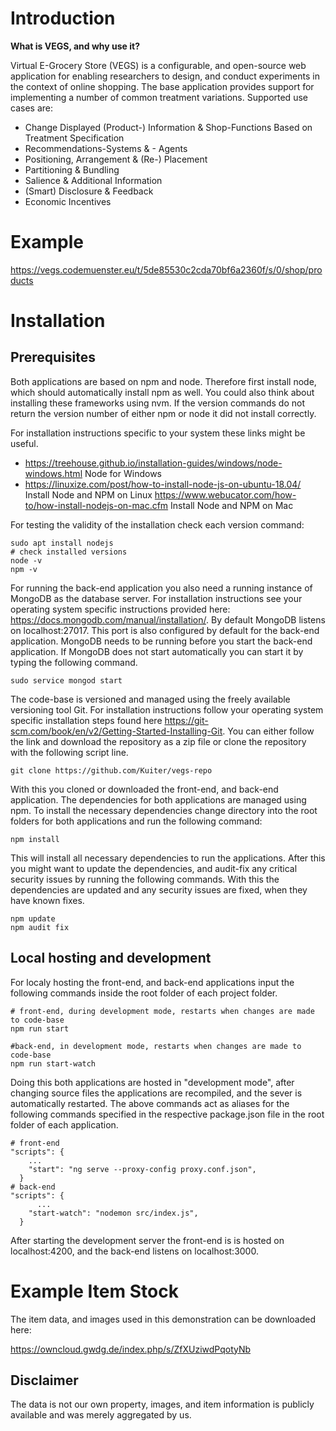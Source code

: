 # Introduction

**What is VEGS, and why use it?**

Virtual E-Grocery Store (VEGS) is a configurable, and open-source web application for enabling researchers to design, and conduct experiments in the context of online shopping. The base application provides support for implementing a number of common treatment variations. Supported use cases are:

- Change Displayed (Product-) Information \& Shop-Functions Based on Treatment Specification
- Recommendations-Systems & - Agents
- Positioning, Arrangement & (Re-) Placement
- Partitioning & Bundling
- Salience & Additional Information
- (Smart) Disclosure & Feedback
- Economic Incentives

# Example

https://vegs.codemuenster.eu/t/5de85530c2cda70bf6a2360f/s/0/shop/products

# Installation

## Prerequisites

Both applications are based on npm and node. Therefore first install node, which should automatically install npm as well. You could also think about installing these frameworks using nvm. If the version commands do not return the version number of either npm or node it did not install correctly. 

For installation instructions specific to your system these links might be useful. 


- https://treehouse.github.io/installation-guides/windows/node-windows.html Node for Windows
- https://linuxize.com/post/how-to-install-node-js-on-ubuntu-18.04/ Install Node and NPM on Linux
https://www.webucator.com/how-to/how-install-nodejs-on-mac.cfm Install Node and NPM on Mac

For testing the validity of the installation check each version command:

```
sudo apt install nodejs
# check installed versions
node -v
npm -v
```

For running the back-end application you also need a running instance of MongoDB as the database server. For installation instructions see your operating system specific instructions provided here: https://docs.mongodb.com/manual/installation/. By default MongoDB listens on localhost:27017. This port is also configured by default for the back-end application. MongoDB needs to be running before you start the back-end application. If MongoDB does not start automatically you can start it by typing the following command.

```
sudo service mongod start
```

The code-base is versioned and managed using the freely available versioning tool Git. For installation instructions follow your operating system specific installation steps found here https://git-scm.com/book/en/v2/Getting-Started-Installing-Git. You can either follow the link and download the repository as a zip file or clone the repository with the following script line.

```
git clone https://github.com/Kuiter/vegs-repo
```

With this you cloned or downloaded the front-end, and back-end application. The dependencies for both applications are managed using npm. To install the necessary dependencies change directory into the root folders for both applications and run the following command:

```
npm install
```

This will install all necessary dependencies to run the applications. After this you might want to update the dependencies, and audit-fix any critical security issues by running the following commands. With this the dependencies are updated and any security issues are fixed, when they have known fixes.

```
npm update
npm audit fix
```

## Local hosting and development

For localy hosting the front-end, and back-end applications input the following commands inside the root folder of each project folder. 

```
# front-end, during development mode, restarts when changes are made to code-base
npm run start

#back-end, in development mode, restarts when changes are made to code-base
npm run start-watch
```

Doing this both applications are hosted in "development mode", after changing source files the applications are recompiled, and the sever is automatically restarted. The above commands act as aliases for the following commands specified in the respective package.json file in the root folder of each application.

```
# front-end
"scripts": {
    ...
    "start": "ng serve --proxy-config proxy.conf.json",
  }
# back-end
"scripts": {
	  ...
    "start-watch": "nodemon src/index.js",
  } 
```

After starting the development server the front-end is is hosted on localhost:4200, and the back-end listens on localhost:3000.


# Example Item Stock

The item data, and images used in this demonstration can be downloaded here:

https://owncloud.gwdg.de/index.php/s/ZfXUziwdPqotyNb

## Disclaimer
The data is not our own property, images, and item information is publicly available and was merely aggregated by us. 

